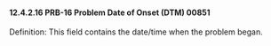#### 12.4.2.16 PRB-16 Problem Date of Onset (DTM) 00851

Definition: This field contains the date/time when the problem began.
